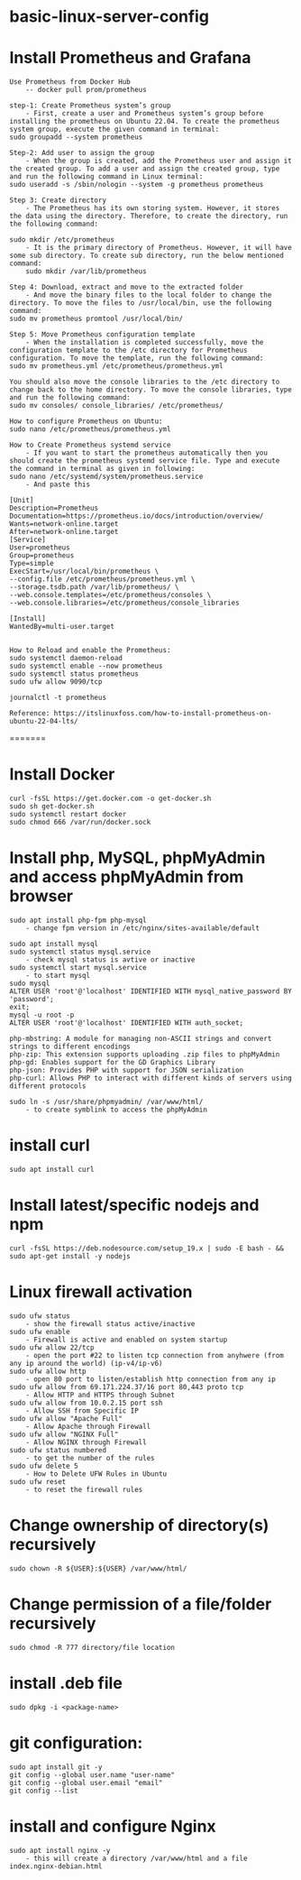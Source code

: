 # basic-linux-server-config

# Install Prometheus and Grafana

    Use Prometheus from Docker Hub
        -- docker pull prom/prometheus

    step-1: Create Prometheus system’s group 
        - First, create a user and Prometheus system’s group before installing the prometheus on Ubuntu 22.04. To create the prometheus system group, execute the given command in terminal:
    sudo groupadd --system prometheus
    
    Step-2: Add user to assign the group
        - When the group is created, add the Prometheus user and assign it the created group. To add a user and assign the created group, type and run the following command in Linux terminal: 
    sudo useradd -s /sbin/nologin --system -g prometheus prometheus

    Step 3: Create directory
        - The Prometheus has its own storing system. However, it stores the data using the directory. Therefore, to create the directory, run the following command:
    
    sudo mkdir /etc/prometheus
        - It is the primary directory of Prometheus. However, it will have some sub directory. To create sub directory, run the below mentioned command:
        sudo mkdir /var/lib/prometheus
    
    Step 4: Download, extract and move to the extracted folder
        - And move the binary files to the local folder to change the directory. To move the files to /usr/local/bin, use the following command:
    sudo mv prometheus promtool /usr/local/bin/
    
    Step 5: Move Prometheus configuration template
        - When the installation is completed successfully, move the configuration template to the /etc directory for Prometheus configuration. To move the template, run the following command:
    sudo mv prometheus.yml /etc/prometheus/prometheus.yml
    
    You should also move the console libraries to the /etc directory to change back to the home directory. To move the console libraries, type and run the following command:
    sudo mv consoles/ console_libraries/ /etc/prometheus/

    How to configure Prometheus on Ubuntu:
    sudo nano /etc/prometheus/prometheus.yml

    How to Create Prometheus systemd service
        - If you want to start the prometheus automatically then you should create the prometheus systemd service file. Type and execute the command in terminal as given in following:
    sudo nano /etc/systemd/system/prometheus.service
        - And paste this

    [Unit]
    Description=Prometheus
    Documentation=https://prometheus.io/docs/introduction/overview/
    Wants=network-online.target
    After=network-online.target
    [Service]
    User=prometheus
    Group=prometheus
    Type=simple
    ExecStart=/usr/local/bin/prometheus \
    --config.file /etc/prometheus/prometheus.yml \
    --storage.tsdb.path /var/lib/prometheus/ \
    --web.console.templates=/etc/prometheus/consoles \
    --web.console.libraries=/etc/prometheus/console_libraries

    [Install]
    WantedBy=multi-user.target


    How to Reload and enable the Prometheus:
    sudo systemctl daemon-reload
    sudo systemctl enable --now prometheus
    sudo systemctl status prometheus
    sudo ufw allow 9090/tcp

    journalctl -t prometheus

    Reference: https://itslinuxfoss.com/how-to-install-prometheus-on-ubuntu-22-04-lts/
=======

# Install Docker

    curl -fsSL https://get.docker.com -o get-docker.sh
    sudo sh get-docker.sh
    sudo systemctl restart docker
    sudo chmod 666 /var/run/docker.sock

# Install php, MySQL, phpMyAdmin and access phpMyAdmin from browser

    sudo apt install php-fpm php-mysql
        - change fpm version in /etc/nginx/sites-available/default

    sudo apt install mysql
    sudo systemctl status mysql.service
        - check mysql status is avtive or inactive
    sudo systemctl start mysql.service
        - to start mysql
    sudo mysql
    ALTER USER 'root'@'localhost' IDENTIFIED WITH mysql_native_password BY 'password';
    exit;
    mysql -u root -p
    ALTER USER 'root'@'localhost' IDENTIFIED WITH auth_socket;

    php-mbstring: A module for managing non-ASCII strings and convert strings to different encodings
    php-zip: This extension supports uploading .zip files to phpMyAdmin
    php-gd: Enables support for the GD Graphics Library
    php-json: Provides PHP with support for JSON serialization
    php-curl: Allows PHP to interact with different kinds of servers using different protocols

    sudo ln -s /usr/share/phpmyadmin/ /var/www/html/
        - to create symblink to access the phpMyAdmin

# install curl
    sudo apt install curl

# Install latest/specific nodejs and npm
    curl -fsSL https://deb.nodesource.com/setup_19.x | sudo -E bash - && sudo apt-get install -y nodejs

# Linux firewall activation
    sudo ufw status
        - show the firewall status active/inactive
    sudo ufw enable
        - Firewall is active and enabled on system startup
    sudo ufw allow 22/tcp
        - open the port #22 to listen tcp connection from anyhwere (from any ip around the world) (ip-v4/ip-v6)
    sudo ufw allow http
        - open 80 port to listen/establish http connection from any ip 
    sudo ufw allow from 69.171.224.37/16 port 80,443 proto tcp
        - Allow HTTP and HTTPS through Subnet
    sudo ufw allow from 10.0.2.15 port ssh
        - Allow SSH from Specific IP
    sudo ufw allow "Apache Full"
        - Allow Apache through Firewall
    sudo ufw allow "NGINX Full"
        - Allow NGINX through Firewall
    sudo ufw status numbered
        - to get the number of the rules
    sudo ufw delete 5
        - How to Delete UFW Rules in Ubuntu
    sudo ufw reset
        - to reset the firewall rules
        

# Change ownership of directory(s) recursively
    sudo chown -R ${USER}:${USER} /var/www/html/

# Change permission of a file/folder recursively
    sudo chmod -R 777 directory/file location

# install .deb file
    sudo dpkg -i <package-name>

# git configuration:
    sudo apt install git -y
    git config --global user.name "user-name"
    git config --global user.email "email"
    git config --list

# install and configure Nginx
    sudo apt install nginx -y 
        - this will create a directory /var/www/html and a file index.nginx-debian.html



